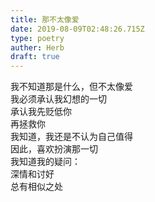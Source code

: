 ```yaml
---  
title: 那不太像爱  
date: 2019-08-09T02:48:26.715Z  
type: poetry  
auther: Herb   
draft: true
---  
```

我不知道那是什么，但不太像爱  
我必须承认我幻想的一切  
承认我先贬低你  
再拯救你    
我知道，我还是不认为自己值得  
因此，喜欢扮演那一切  
我知道我的疑问：  
深情和讨好  
总有相似之处  
